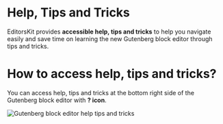 # Help, Tips and Tricks

EditorsKit provides **accessible help, tips and tricks** to help you navigate easily and save time on learning the new Gutenberg block editor through tips and tricks.

# How to access help, tips and tricks?

You can access help, tips and tricks at the bottom right side of the Gutenberg block editor with **? icon**.

![Gutenberg block editor help tips and tricks](https://cldup.com/Vhy3DPSvH1.gif)